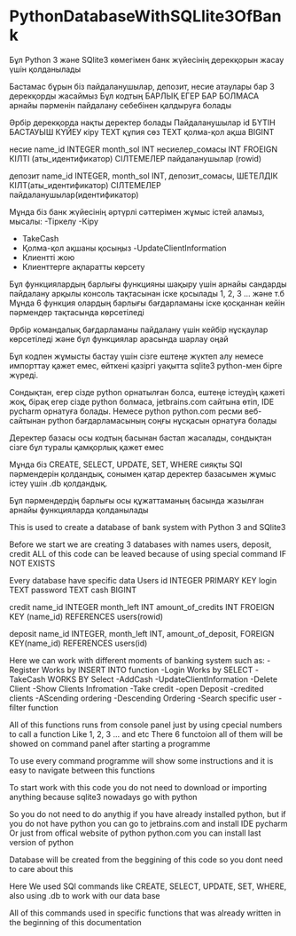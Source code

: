 # PythonDatabaseWithSQLlite3OfBank

Бұл Python 3 және SQlite3 көмегімен банк жүйесінің дерекқорын жасау үшін қолданылады

Бастамас бұрын біз пайдаланушылар, депозит, несие атаулары бар 3 дерекқорды жасаймыз
Бұл кодтың БАРЛЫҚ ЕГЕР БАР БОЛМАСА арнайы пәрменін пайдалану себебінен қалдыруға болады

Әрбір дерекқорда нақты деректер болады
Пайдаланушылар
id БҮТІН БАСТАУЫШ КҮЙЕУ
кіру TEXT
құпия сөз TEXT
қолма-қол ақша BIGINT

несие
name_id INTEGER
month_sol INT
несиелер_сомасы INT
FROEIGN КІЛТІ (аты_идентификатор) СІЛТЕМЕЛЕР пайдаланушылар (rowid)

депозит
name_id INTEGER,
     month_sol INT,
     депозит_сомасы,
     ШЕТЕЛДІК КІЛТ(аты_идентификатор) СІЛТЕМЕЛЕР пайдаланушылар(идентификатор)

Мұнда біз банк жүйесінің әртүрлі сәттерімен жұмыс істей аламыз, мысалы:
-Тіркелу
-Кіру
- TakeCash
- Қолма-қол ақшаны қосыңыз
-UpdateClientInformation
- Клиентті жою
- Клиенттерге ақпаратты көрсету

Бұл функциялардың барлығы функцияны шақыру үшін арнайы сандарды пайдалану арқылы консоль тақтасынан іске қосылады
1, 2, 3 ... және т.б
Мұнда 6 функция олардың барлығы бағдарламаны іске қосқаннан кейін пәрмендер тақтасында көрсетіледі

Әрбір командалық бағдарламаны пайдалану үшін кейбір нұсқаулар көрсетіледі және бұл функциялар арасында шарлау оңай

Бұл кодпен жұмысты бастау үшін сізге ештеңе жүктеп алу немесе импорттау қажет емес, өйткені қазіргі уақытта sqlite3 python-мен бірге жүреді.

Сондықтан, егер сізде python орнатылған болса, ештеңе істеудің қажеті жоқ, бірақ егер сізде python болмаса, jetbrains.com сайтына өтіп, IDE pycharm орнатуға болады.
Немесе python python.com ресми веб-сайтынан python бағдарламасының соңғы нұсқасын орнатуға болады

Деректер базасы осы кодтың басынан бастап жасалады, сондықтан сізге бұл туралы қамқорлық қажет емес

Мұнда біз CREATE, SELECT, UPDATE, SET, WHERE сияқты SQl пәрмендерін қолдандық, сонымен қатар деректер базасымен жұмыс істеу үшін .db қолдандық.

Бұл пәрмендердің барлығы осы құжаттаманың басында жазылған арнайы функцияларда қолданылады


This is used to create a database of bank system with Python 3 and SQlite3 

Before we start we are creating 3 databases with names users, deposit, credit 
ALL of this code can be leaved because of using special command IF NOT EXISTS 

Every database have specific data
Users 
id INTEGER PRIMARY KEY
login TEXT
password TEXT
cash BIGINT

credit 
name_id INTEGER
month_left INT
amount_of_credits INT
FROEIGN KEY (name_id) REFERENCES users(rowid)

deposit
name_id INTEGER,
    month_left INT, 
    amount_of_deposit,
    FOREIGN KEY(name_id) REFERENCES users(id)

Here we can work with different moments of banking system such as:
-Register  Works by INSERT INTO function
-Login  Works by SELECT 
-TakeCash  WORKS BY Select 
-AddCash
-UpdateClientInformation
-Delete Client
-Show Clients Infromation
-Take credit 
-open Deposit 
-credited clients
-AScending ordering
-Descending Ordering
-Search specific user
-filter function

All of this functions runs from console panel just by using cpecial numbers to call a function
Like 1, 2, 3 ... and etc
There 6 functoion all of them will be showed on command panel after starting a programme

To use every command programme will show some instructions and it is easy to navigate between this functions

To start work with this code you do not need to download or importing anything because sqlite3 nowadays go with python 

So you do not need to do anythig if you have already installed python, but if you do not have python you can go to jetbrains.com and install IDE pycharm
Or just from offical website of python python.com you can install last version of python

Database will be created from the beggining of this code so you dont need to care about this

Here We used SQl commands like CREATE, SELECT, UPDATE, SET, WHERE, also using .db to work with our data base

All of this commands used in specific functions that was already written in the beginning of this documentation
